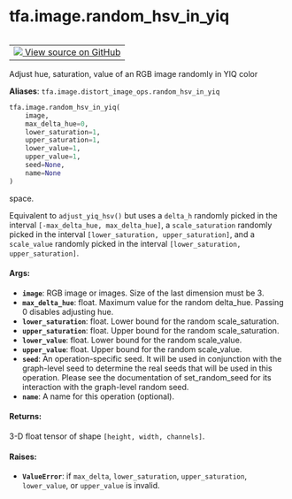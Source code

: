 <div itemscope itemtype="http://developers.google.com/ReferenceObject">
<meta itemprop="name" content="tfa.image.random_hsv_in_yiq" />
<meta itemprop="path" content="Stable" />
</div>

# tfa.image.random_hsv_in_yiq

<!-- Insert buttons and diff -->

<table class="tfo-notebook-buttons tfo-api" align="left">

<td>
  <a target="_blank" href="https://github.com/tensorflow/addons/tree/r0.7/tensorflow_addons/image/distort_image_ops.py#L28-L105">
    <img src="https://www.tensorflow.org/images/GitHub-Mark-32px.png" />
    View source on GitHub
  </a>
</td></table>



<!-- Equality marker -->
Adjust hue, saturation, value of an RGB image randomly in YIQ color

**Aliases**: `tfa.image.distort_image_ops.random_hsv_in_yiq`

``` python
tfa.image.random_hsv_in_yiq(
    image,
    max_delta_hue=0,
    lower_saturation=1,
    upper_saturation=1,
    lower_value=1,
    upper_value=1,
    seed=None,
    name=None
)
```



<!-- Placeholder for "Used in" -->
space.

Equivalent to `adjust_yiq_hsv()` but uses a `delta_h` randomly
picked in the interval `[-max_delta_hue, max_delta_hue]`, a
`scale_saturation` randomly picked in the interval
`[lower_saturation, upper_saturation]`, and a `scale_value`
randomly picked in the interval `[lower_saturation, upper_saturation]`.

#### Args:


* <b>`image`</b>: RGB image or images. Size of the last dimension must be 3.
* <b>`max_delta_hue`</b>: float. Maximum value for the random delta_hue. Passing 0
  disables adjusting hue.
* <b>`lower_saturation`</b>: float. Lower bound for the random scale_saturation.
* <b>`upper_saturation`</b>: float. Upper bound for the random scale_saturation.
* <b>`lower_value`</b>: float. Lower bound for the random scale_value.
* <b>`upper_value`</b>: float. Upper bound for the random scale_value.
* <b>`seed`</b>: An operation-specific seed. It will be used in conjunction
  with the graph-level seed to determine the real seeds that will be
  used in this operation. Please see the documentation of
  set_random_seed for its interaction with the graph-level random seed.
* <b>`name`</b>: A name for this operation (optional).


#### Returns:

3-D float tensor of shape `[height, width, channels]`.



#### Raises:


* <b>`ValueError`</b>: if `max_delta`, `lower_saturation`, `upper_saturation`,
  `lower_value`, or `upper_value` is invalid.

